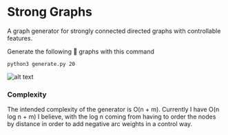 # Strong Graphs
A graph generator for strongly connected directed graphs with controllable features.

Generate the following 💪 graphs with this command
``` #python 
python3 generate.py 20
```
[logo]: docs/20-complete.png "Logo Title Text 2"
![alt text][logo]

### Complexity
The intended complexity of the generator is O(n + m). Currently I have O(n log n + m) I believe, with the log n coming from having to order the nodes by distance in order to add negative arc weights in a control way.